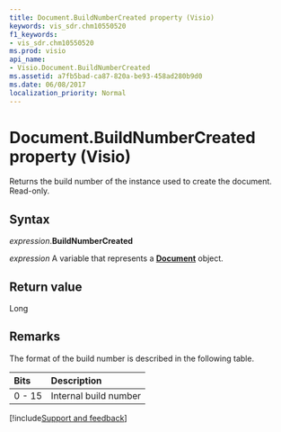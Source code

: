```yaml
---
title: Document.BuildNumberCreated property (Visio)
keywords: vis_sdr.chm10550520
f1_keywords:
- vis_sdr.chm10550520
ms.prod: visio
api_name:
- Visio.Document.BuildNumberCreated
ms.assetid: a7fb5bad-ca87-820a-be93-458ad280b9d0
ms.date: 06/08/2017
localization_priority: Normal
---
```



# Document.BuildNumberCreated property (Visio)

Returns the build number of the instance used to create the document. Read-only.


## Syntax

_expression_.**BuildNumberCreated**

_expression_ A variable that represents a **[Document](Visio.Document.md)** object.


## Return value

Long


## Remarks

The format of the build number is described in the following table.

|Bits|Description|
|:-----|:-----|
|0 - 15 |Internal build number |

[!include[Support and feedback](~/includes/feedback-boilerplate.md)]